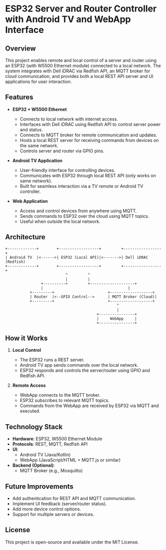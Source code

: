 
# ESP32 Server and Router Controller with Android TV and WebApp Interface

## Overview

This project enables remote and local control of a server and router using an ESP32 (with W5500 Ethernet module) connected to a local network. The system integrates with Dell iDRAC via Redfish API, an MQTT broker for cloud communication, and provides both a local REST API server and UI applications for user interaction.

## Features

- **ESP32 + W5500 Ethernet**
  - Connects to local network with internet access.
  - Interfaces with Dell iDRAC using Redfish API to control server power and status.
  - Connects to MQTT broker for remote communication and updates.
  - Hosts a local REST server for receiving commands from devices on the same network.
  - Controls server and router via GPIO pins.

- **Android TV Application**
  - User-friendly interface for controlling devices.
  - Communicates with ESP32 through local REST API (only works on same network).
  - Built for seamless interaction via a TV remote or Android TV controller.

- **Web Application**
  - Access and control devices from anywhere using MQTT.
  - Sends commands to ESP32 over the cloud using MQTT topics.
  - Useful when outside the local network.

## Architecture

```
+-------------+        +------------------+         +-----------------+
| Android TV  |<------>| ESP32 (Local API)|<------->| Dell iDRAC (Redfish)
+-------------+        +------------------+         +-----------------+
                           ^         ^
                           |         |
                +----------+         +--------------------+
                |                                      |
           +---------+                        +-------------------+
           | Router  |<--GPIO Control-->      | MQTT Broker (Cloud)|
           +---------+                        +-------------------+
                                                  ^
                                                  |
                                         +----------------+
                                         |     WebApp     |
                                         +----------------+
```

## How it Works

1. **Local Control**
   - The ESP32 runs a REST server.
   - Android TV app sends commands over the local network.
   - ESP32 responds and controls the server/router using GPIO and Redfish API.

2. **Remote Access**
   - WebApp connects to the MQTT broker.
   - ESP32 subscribes to relevant MQTT topics.
   - Commands from the WebApp are received by ESP32 via MQTT and executed.

## Technology Stack

- **Hardware**: ESP32, W5500 Ethernet Module
- **Protocols**: REST, MQTT, Redfish API
- **UI**:
  - Android TV (Java/Kotlin)
  - WebApp (JavaScript/HTML + MQTT.js or similar)
- **Backend (Optional)**:
  - MQTT Broker (e.g., Mosquitto)

## Future Improvements

- Add authentication for REST API and MQTT communication.
- Implement UI feedback (server/router status).
- Add more device control options.
- Support for multiple servers or devices.

## License

This project is open-source and available under the MIT License.
